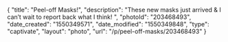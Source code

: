 {
    "title": "Peel-off Masks!",
    "description": "These new masks just arrived & I can’t wait to report back what I think! ",
    "photoId": "203468493",
    "date_created": "1550349571",
    "date_modified": "1550349848",
    "type": "captivate",
    "layout": "photo",
    "url": "\/p\/peel-off-masks\/203468493"
}